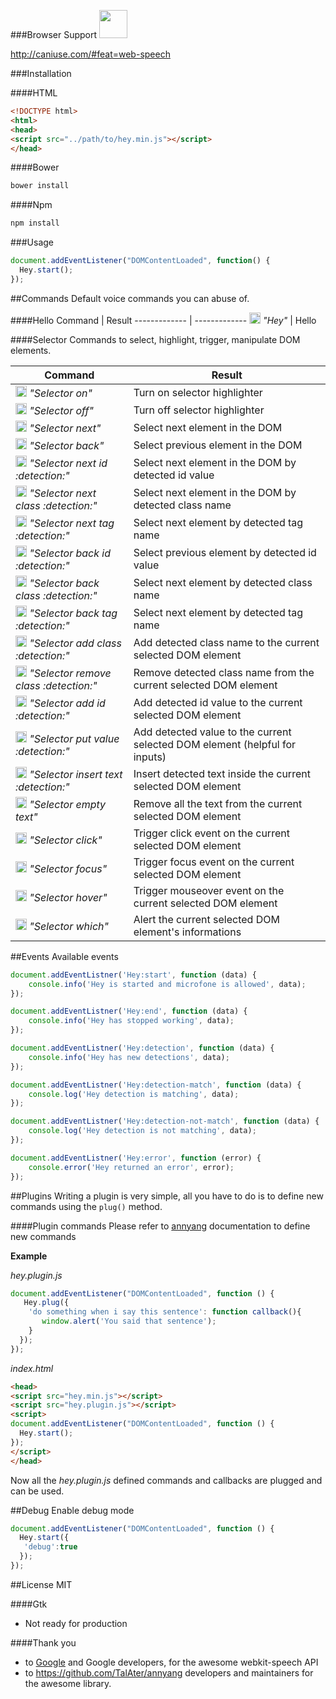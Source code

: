 ###Browser Support
<img src="https://upload.wikimedia.org/wikipedia/commons/thumb/e/e2/Google_Chrome_icon_(2011).svg/1024px-Google_Chrome_icon_(2011).svg.png" width="45"/>

http://caniuse.com/#feat=web-speech

###Installation

####HTML
```html
<!DOCTYPE html>
<html>
<head>
<script src="../path/to/hey.min.js"></script>
</head>
```
####Bower
```bash
bower install
```

####Npm
```bash
npm install
```

###Usage
```javascript
document.addEventListener("DOMContentLoaded", function() {
  Hey.start();
});
```
##Commands
Default voice commands you can abuse of.

####Hello
Command  | Result
------------- | -------------
<img src="http://i.imgur.com/2JA16e5.png" width="18"/> _"Hey"_  | Hello


####Selector
Commands to select, highlight, trigger, manipulate DOM elements.

Command  | Result
------------- | -------------
<img src="http://i.imgur.com/2JA16e5.png" width="18"/> _"Selector on"_  | Turn on selector highlighter
<img src="http://i.imgur.com/2JA16e5.png" width="18"/> _"Selector off"_ | Turn off selector highlighter
<img src="http://i.imgur.com/2JA16e5.png" width="18"/> _"Selector next"_  | Select next element in the DOM
<img src="http://i.imgur.com/2JA16e5.png" width="18"/> _"Selector back"_  | Select previous element in the DOM
<img src="http://i.imgur.com/2JA16e5.png" width="18"/> _"Selector next id :detection:"_  | Select next element in the DOM by detected id value
<img src="http://i.imgur.com/2JA16e5.png" width="18"/> _"Selector next class :detection:"_  | Select next element in the DOM by detected class name
<img src="http://i.imgur.com/2JA16e5.png" width="18"/> _"Selector next tag :detection:"_  | Select next element by detected tag name
<img src="http://i.imgur.com/2JA16e5.png" width="18"/> _"Selector back id :detection:"_  | Select previous element by detected id value
<img src="http://i.imgur.com/2JA16e5.png" width="18"/> _"Selector back class :detection:"_  | Select next element by detected class name
<img src="http://i.imgur.com/2JA16e5.png" width="18"/> _"Selector back tag :detection:"_  | Select next element by detected tag name
<img src="http://i.imgur.com/2JA16e5.png" width="18"/> _"Selector add class :detection:"_  | Add detected class name to the current selected DOM element
<img src="http://i.imgur.com/2JA16e5.png" width="18"/> _"Selector remove class :detection:"_  | Remove detected class name from the current selected DOM element
<img src="http://i.imgur.com/2JA16e5.png" width="18"/> _"Selector add id :detection:"_  | Add detected id value to the current selected DOM element
<img src="http://i.imgur.com/2JA16e5.png" width="18"/> _"Selector put value :detection:"_  | Add detected value to the current selected DOM element (helpful for inputs)
<img src="http://i.imgur.com/2JA16e5.png" width="18"/> _"Selector insert text :detection:"_  | Insert detected text inside the current selected DOM element
<img src="http://i.imgur.com/2JA16e5.png" width="18"/> _"Selector empty text"_  | Remove all the text from the current selected DOM element
<img src="http://i.imgur.com/2JA16e5.png" width="18"/> _"Selector click"_  | Trigger click event on the current selected DOM element
<img src="http://i.imgur.com/2JA16e5.png" width="18"/> _"Selector focus"_  | Trigger focus event on the current selected DOM element
<img src="http://i.imgur.com/2JA16e5.png" width="18"/> _"Selector hover"_  | Trigger mouseover event on the current selected DOM element
<img src="http://i.imgur.com/2JA16e5.png" width="18"/> _"Selector which"_  | Alert the current selected DOM element's informations

##Events
Available events
```javascript
document.addEventListner('Hey:start', function (data) {
	console.info('Hey is started and microfone is allowed', data);
});

document.addEventListner('Hey:end', function (data) {
	console.info('Hey has stopped working', data);
});

document.addEventListner('Hey:detection', function (data) {
	console.info('Hey has new detections', data);
});

document.addEventListner('Hey:detection-match', function (data) {
	console.log('Hey detection is matching', data);
});

document.addEventListner('Hey:detection-not-match', function (data) {
	console.log('Hey detection is not matching', data);
});

document.addEventListner('Hey:error', function (error) {
	console.error('Hey returned an error', error);
});
```

##Plugins
Writing a plugin is very simple, all you have to do is to define new commands using the ```plug()``` method.

####Plugin commands
Please refer to [annyang](https://github.com/TalAter/annyang/blob/master/docs/README.md#commands-object) documentation to define new commands

**Example**


_hey.plugin.js_
```javascript
document.addEventListener("DOMContentLoaded", function () {
   Hey.plug({
    'do something when i say this sentence': function callback(){
       window.alert('You said that sentence');
    }
  });
});
```
_index.html_
```html
<head>
<script src="hey.min.js"></script>
<script src="hey.plugin.js"></script>
<script>
document.addEventListener("DOMContentLoaded", function () {
  Hey.start();
});
</script>
</head>
```
Now all the _hey.plugin.js_ defined commands and callbacks are plugged and can be used.

##Debug
Enable debug mode
```javascript
document.addEventListener("DOMContentLoaded", function () {
  Hey.start({
   'debug':true
  });
});
```
##License
MIT

####Gtk
- Not ready for production

####Thank you
- to [Google](google.com) and Google developers, for the awesome webkit-speech API
- to https://github.com/TalAter/annyang developers and maintainers for the awesome library.
